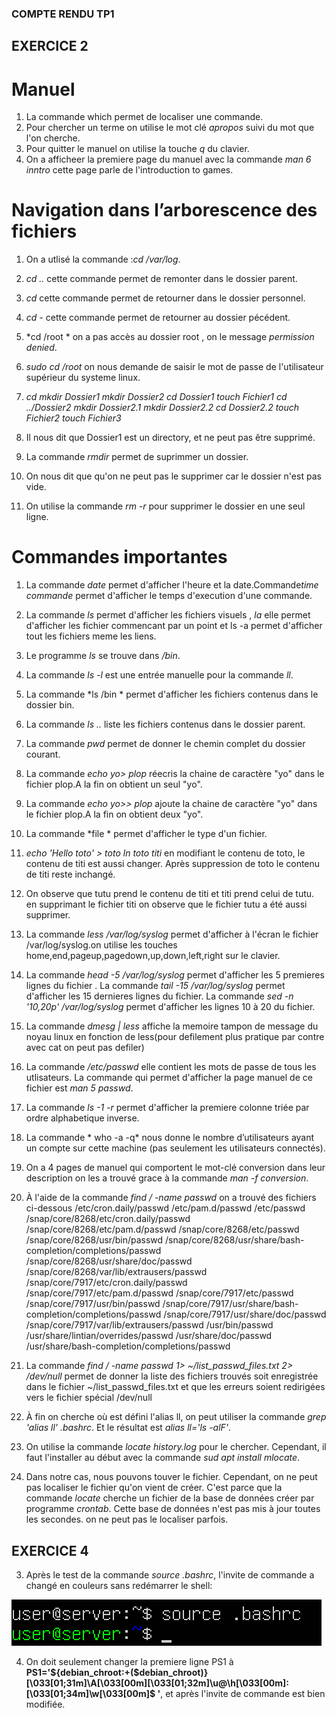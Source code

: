 ### COMPTE RENDU  TP1

##  EXERCICE 2

# Manuel 

1. La commande which permet   de localiser une commande.
2. Pour chercher un terme on utilise le mot clé  *apropos* suivi du mot que l'on cherche.
3. Pour quitter le manuel on utilise la touche *q* du clavier.
4. On a afficheer la premiere page du manuel avec la commande *man 6 inntro* cette  page parle de l'introduction to games.


# Navigation dans l’arborescence des fichiers 

1. On a utlisé la commande :*cd /var/log*.
2. *cd ..*  cette commande permet de remonter dans le dossier parent.
3. *cd* cette commande permet de retourner dans le dossier personnel.
4. *cd -* cette commande permet de retourner  au dossier pécédent.
5. *cd /root * on a pas accès au dossier  root , on le message *permission denied*. 
6. *sudo cd /root*  on nous demande de saisir le mot de passe de  l'utilisateur supérieur du systeme linux.
7. *cd*
   *mkdir Dossier1*
   *mkdir Dossier2*
   *cd Dossier1*
   *touch Fichier1*
   *cd ../Dossier2*
   *mkdir Dossier2.1*
   *mkdir Dossier2.2*
   *cd Dossier2.2*
   *touch Fichier2*
   *touch Fichier3*

8. Il nous dit que Dossier1 est un directory, et ne peut pas être supprimé.
9. La commande *rmdir* permet de suprimmer un dossier.
10. On nous dit que qu'on ne peut pas le supprimer car le dossier n'est pas vide.
11. On utilise la commande *rm -r* pour supprimer le dossier en une seul ligne.



# Commandes importantes 
1. La commande *date* permet d'afficher l'heure  et la date.Commande*time commande* permet d'afficher le temps d'execution d'une commande.
2. La commande *ls* permet d'afficher les fichiers visuels  , *la* elle permet d'afficher les fichier commencant par un point  et ls -a permet d'afficher tout les fichiers meme les liens.
3. Le programme *ls* se trouve dans */bin*.
4. La commande  *ls -l* est une entrée manuelle  pour la commande *ll*.
5. La commande *ls /bin * permet d'afficher les fichiers contenus dans le dossier bin.
6. La commande *ls ..* liste les fichiers contenus dans le dossier parent.
7. La commande *pwd* permet  de donner le chemin complet du dossier courant.
8. La commande *echo *yo*> plop* réecris la chaine de caractère "yo" dans le fichier plop.A la fin on obtient un seul "yo".
9. La commande *echo *yo*>> plop* ajoute  la chaine de caractère "yo" dans le fichier plop.A la fin on obtient deux "yo".
10. La commande *file * permet d'afficher le type d'un fichier.
11. *echo 'Hello toto' > toto* *ln toto titi* en modifiant le contenu de toto, le contenu de titi est aussi changer. Après suppression de toto le contenu de titi reste inchangé.
12. On observe que tutu prend le contenu de titi et titi prend celui de tutu. en supprimant le fichier titi on observe que le fichier tutu a été aussi supprimer.

13. La commande *less /var/log/syslog* permet d'afficher à l'écran le fichier /var/log/syslog.on utilise les touches home,end,pageup,pagedown,up,down,left,right sur le clavier.

14. La commande *head -5 /var/log/syslog* permet d'afficher les 5 premieres lignes du fichier .
    La commande *tail -15 /var/log/syslog* permet d'afficher les 15 dernieres lignes  du fichier.
    La commande *sed -n '10,20p' /var/log/syslog* permet d'afficher les lignes 10 à 20 du fichier.
15. La commande  *dmesg | less* affiche  la memoire  tampon de message du noyau linux en fonction de less(pour defilement plus pratique par contre avec cat on peut pas defiler)

16. La commande */etc/passwd* elle  contient  les mots de passe de tous les utlisateurs. La commande qui permet d'afficher la page manuel de ce fichier est *man 5 passwd*.

17. La commande *ls -1 -r* permet d'afficher  la premiere colonne triée par ordre alphabetique inverse.

18. La  commande * who -a -q*  nous donne le nombre d’utilisateurs ayant un compte sur cette machine (pas seulement les utilisateurs connectés).

19. On a 4 pages de manuel  qui comportent le mot-clé conversion dans leur description on les a trouvé grace à la commande *man -f conversion*.

20. À l'aide  de  la commande *find / -name passwd* on a trouvé des fichiers ci-dessous
	/etc/cron.daily/passwd
	/etc/pam.d/passwd
	/etc/passwd
	/snap/core/8268/etc/cron.daily/passwd
	/snap/core/8268/etc/pam.d/passwd
	/snap/core/8268/etc/passwd
	/snap/core/8268/usr/bin/passwd
	/snap/core/8268/usr/share/bash-completion/completions/passwd
	/snap/core/8268/usr/share/doc/passwd
	/snap/core/8268/var/lib/extrausers/passwd
	/snap/core/7917/etc/cron.daily/passwd
	/snap/core/7917/etc/pam.d/passwd
	/snap/core/7917/etc/passwd
	/snap/core/7917/usr/bin/passwd
	/snap/core/7917/usr/share/bash-completion/completions/passwd
	/snap/core/7917/usr/share/doc/passwd
	/snap/core/7917/var/lib/extrausers/passwd
	/usr/bin/passwd
	/usr/share/lintian/overrides/passwd
	/usr/share/doc/passwd
	/usr/share/bash-completion/completions/passwd


21. La commande *find / -name passwd 1> ~/list_passwd_files.txt 2> /dev/null* permet  de  donner  la liste des fichiers trouvés soit enregistrée dans le fichier ~/list_passwd_files.txt et que les erreurs soient redirigées vers le fichier spécial /dev/null 
22. À fin on cherche où est défini l'alias ll, on peut utiliser la commande *grep 'alias ll' .bashrc*. Et le résultat est *alias ll='ls -alF'*.
23. On utilise la commande *locate history.log* pour le chercher. Cependant, il faut l'installer au début avec  la commande *sud apt install mlocate*.
24. Dans notre cas, nous pouvons touver le fichier. Cependant, on ne peut pas localiser le fichier qu'on vient de créer. C'est parce que la commande *locate* cherche un fichier de la base de données créer par programme *crontab*.  Cette  base  de données n'est pas mis à jour toutes les secondes. on ne peut pas le localiser parfois.
	


##  EXERCICE 4

3. Après le test de la commande *source .bashrc*, l'invite de commande a changé en couleurs sans redémarrer le shell:

![changer couleur](/images/changer_couleur.png)	
	

4.  On doit seulement changer la premiere ligne  PS1 à	**PS1='${debian_chroot:+($debian_chroot)}\[\033[01;31m\]\A\[\033[00m\]\[\033[01;32m\]\u@\h\[\033[00m\]:\[\033[01;34m\]\w\[\033[00m\]\$ '**, et après l'invite de commande est bien modifiée.


